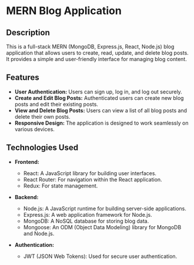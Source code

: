 # MERN Blog Application

## Description
This is a full-stack MERN (MongoDB, Express.js, React, Node.js) blog application that allows users to create, read, update, and delete blog posts. It provides a simple and user-friendly interface for managing blog content.

## Features

- **User Authentication:** Users can sign up, log in, and log out securely.
- **Create and Edit Blog Posts:** Authenticated users can create new blog posts and edit their existing posts.
- **View and Delete Blog Posts:** Users can view a list of all blog posts and delete their own posts.
- **Responsive Design:** The application is designed to work seamlessly on various devices.

## Technologies Used

- **Frontend:**
  - React: A JavaScript library for building user interfaces.
  - React Router: For navigation within the React application.
  - Redux: For state management.

- **Backend:**
  - Node.js: A JavaScript runtime for building server-side applications.
  - Express.js: A web application framework for Node.js.
  - MongoDB: A NoSQL database for storing blog data.
  - Mongoose: An ODM (Object Data Modeling) library for MongoDB and Node.js.

- **Authentication:**
  - JWT (JSON Web Tokens): Used for secure user authentication.



